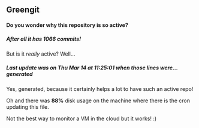 ## Greengit

#### Do you wonder why this repository is so active?

##### After all it has 1066 commits!

But is it *really* active? Well...

##### Last update was on Thu Mar 14 at 11:25:01 when those lines were... generated

Yes, generated, because it certainly helps a lot to have such an active repo!

Oh and there was **88%** disk usage on the machine
where there is the cron updating this file.

Not the best way to monitor a VM in the cloud but it works! :)
